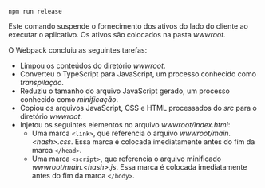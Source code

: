 ```console
npm run release
```

Este comando suspende o fornecimento dos ativos do lado do cliente ao executar o aplicativo. Os ativos são colocados na pasta *wwwroot*.

O Webpack concluiu as seguintes tarefas:

* Limpou os conteúdos do diretório *wwwroot*.
* Converteu o TypeScript para JavaScript, um processo conhecido como *transpilação*.
* Reduziu o tamanho do arquivo JavaScript gerado, um processo conhecido como *minificação*.
* Copiou os arquivos JavaScript, CSS e HTML processados do *src* para o diretório *wwwroot*.
* Injetou os seguintes elementos no arquivo *wwwroot/index.html*:
  * Uma marca `<link>`, que referencia o arquivo *wwwroot/main.\<hash\>.css*. Essa marca é colocada imediatamente antes do fim da marca `</head>`.
  * Uma marca `<script>`, que referencia o arquivo minificado *wwwroot/main.\<hash\>.js*. Essa marca é colocada imediatamente antes do fim da marca `</body>`.

